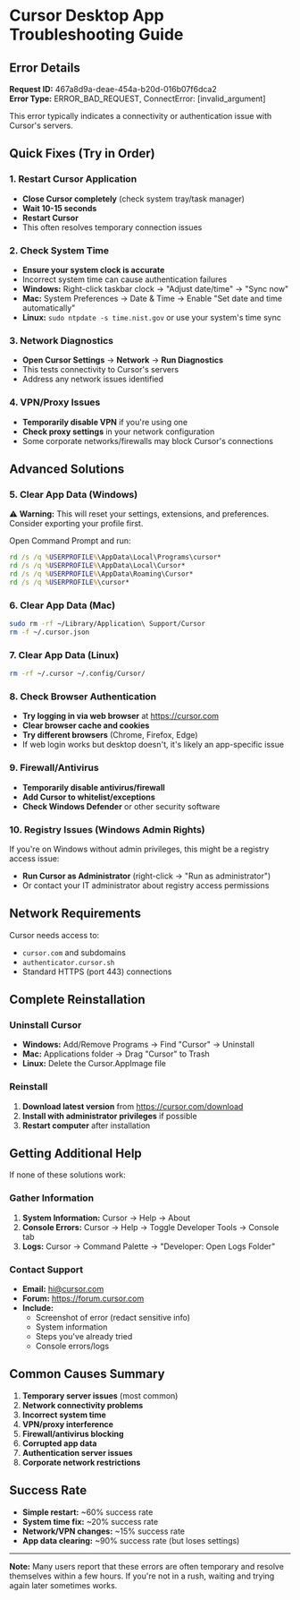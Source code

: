 # Cursor Desktop App Troubleshooting Guide

## Error Details
**Request ID:** 467a8d9a-deae-454a-b20d-016b07f6dca2  
**Error Type:** ERROR_BAD_REQUEST, ConnectError: [invalid_argument]

This error typically indicates a connectivity or authentication issue with Cursor's servers.

## Quick Fixes (Try in Order)

### 1. Restart Cursor Application
- **Close Cursor completely** (check system tray/task manager)
- **Wait 10-15 seconds**
- **Restart Cursor**
- This often resolves temporary connection issues

### 2. Check System Time
- **Ensure your system clock is accurate**
- Incorrect system time can cause authentication failures
- **Windows:** Right-click taskbar clock → "Adjust date/time" → "Sync now"
- **Mac:** System Preferences → Date & Time → Enable "Set date and time automatically"
- **Linux:** `sudo ntpdate -s time.nist.gov` or use your system's time sync

### 3. Network Diagnostics
- **Open Cursor Settings** → **Network** → **Run Diagnostics**
- This tests connectivity to Cursor's servers
- Address any network issues identified

### 4. VPN/Proxy Issues
- **Temporarily disable VPN** if you're using one
- **Check proxy settings** in your network configuration
- Some corporate networks/firewalls may block Cursor's connections

## Advanced Solutions

### 5. Clear App Data (Windows)
⚠️ **Warning:** This will reset your settings, extensions, and preferences. Consider exporting your profile first.

Open Command Prompt and run:
```cmd
rd /s /q %USERPROFILE%\AppData\Local\Programs\cursor*
rd /s /q %USERPROFILE%\AppData\Local\Cursor*
rd /s /q %USERPROFILE%\AppData\Roaming\Cursor*
rd /s /q %USERPROFILE%\cursor*
```

### 6. Clear App Data (Mac)
```bash
sudo rm -rf ~/Library/Application\ Support/Cursor
rm -f ~/.cursor.json
```

### 7. Clear App Data (Linux)
```bash
rm -rf ~/.cursor ~/.config/Cursor/
```

### 8. Check Browser Authentication
- **Try logging in via web browser** at https://cursor.com
- **Clear browser cache and cookies**
- **Try different browsers** (Chrome, Firefox, Edge)
- If web login works but desktop doesn't, it's likely an app-specific issue

### 9. Firewall/Antivirus
- **Temporarily disable antivirus/firewall**
- **Add Cursor to whitelist/exceptions**
- **Check Windows Defender** or other security software

### 10. Registry Issues (Windows Admin Rights)
If you're on Windows without admin privileges, this might be a registry access issue:
- **Run Cursor as Administrator** (right-click → "Run as administrator")
- Or contact your IT administrator about registry access permissions

## Network Requirements
Cursor needs access to:
- `cursor.com` and subdomains
- `authenticator.cursor.sh`
- Standard HTTPS (port 443) connections

## Complete Reinstallation

### Uninstall Cursor
- **Windows:** Add/Remove Programs → Find "Cursor" → Uninstall
- **Mac:** Applications folder → Drag "Cursor" to Trash
- **Linux:** Delete the Cursor.AppImage file

### Reinstall
1. **Download latest version** from https://cursor.com/download
2. **Install with administrator privileges** if possible
3. **Restart computer** after installation

## Getting Additional Help

If none of these solutions work:

### Gather Information
1. **System Information:** Cursor → Help → About
2. **Console Errors:** Cursor → Help → Toggle Developer Tools → Console tab
3. **Logs:** Cursor → Command Palette → "Developer: Open Logs Folder"

### Contact Support
- **Email:** hi@cursor.com
- **Forum:** https://forum.cursor.com
- **Include:**
  - Screenshot of error (redact sensitive info)
  - System information
  - Steps you've already tried
  - Console errors/logs

## Common Causes Summary

1. **Temporary server issues** (most common)
2. **Network connectivity problems**
3. **Incorrect system time**
4. **VPN/proxy interference**
5. **Firewall/antivirus blocking**
6. **Corrupted app data**
7. **Authentication server issues**
8. **Corporate network restrictions**

## Success Rate
- **Simple restart:** ~60% success rate
- **System time fix:** ~20% success rate  
- **Network/VPN changes:** ~15% success rate
- **App data clearing:** ~90% success rate (but loses settings)

---

**Note:** Many users report that these errors are often temporary and resolve themselves within a few hours. If you're not in a rush, waiting and trying again later sometimes works.